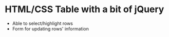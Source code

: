 HTML/CSS Table with a bit of jQuery
================

* Able to select/highlight rows
* Form for updating rows' information 

